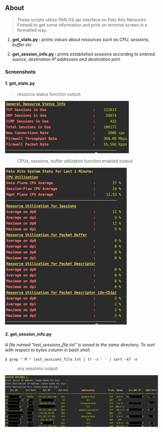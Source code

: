 ## About
> These scripts utilize PAN OS api interface on Palo Alto Networks Firewall
to get some information and print on terminal screen in a formatted way.

1. **get_stats.py :** _prints values about resources such as CPU, sessions, buffer etc._

2. **get_session_info.py :** _prints established sessions according to entered
source, destination IP addresses and destination port._
### Screenshots

#### 1. get_stats.py
> resource status function output:

![resource status function output](./resource_status_info.png)

> CPUs, sessions, buffer utilization function enabled output:

![CPUs, sessions status output](./utilization.png)

#### 2. get_session_info.py

_A file named "last_sessions_file.txt" is saved to the same directory. 
To sort with respect to bytes column in bash shell:_
```Shell
$ grep " M " last_sessions_file.txt | tr -s ' ' | sort -k7 -n
```
> any sessions output:

![any sessions output](./get_session_info.png)

